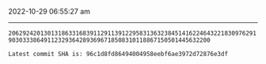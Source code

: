 2022-10-29 06:55:27 am

---

`2062924201301318633168391129113912295831363238451416224643221830976291903033386491123293642893696718508310118867150501445632200`

`Latest commit SHA is: 96c1d8fd86494004958eebf6ae3972d72876e3df `
